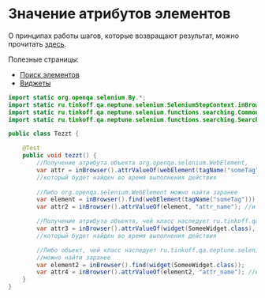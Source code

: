# Значение атрибутов элементов

О принципах работы шагов, которые возвращают результат, можно
прочитать [здесь](./../../../core.api/doc/rus/IDEA.MD#Шаги,-которые-возвращают-результат).

Полезные страницы:

- [Поиск элементов](ELEMENTS_SEARCHING.MD)
- [Виджеты](./WIDGET.MD)

```java
import static org.openqa.selenium.By.*;
import static ru.tinkoff.qa.neptune.selenium.SeleniumStepContext.inBrowser;
import static ru.tinkoff.qa.neptune.selenium.functions.searching.CommonElementCriteria.*;
import static ru.tinkoff.qa.neptune.selenium.functions.searching.SearchSupplier.*;

public class Tezzt {

    @Test
    public void tezzt() {
        //Получение атрибута объекта org.openqa.selenium.WebElement,
        var attr = inBrowser().attrValueOf(webElement(tagName("someTag")), "attr_name");
        //который будет найден во время выполнения действия
        
        //Либо org.openqa.selenium.WebElement можно найти заранее
        var element = inBrowser().find(webElement(tagName("someTag")));
        var attr2 = inBrowser().attrValueOf(element, "attr_name"); //и получить значение атрибута в нужный момент

        //Получение атрибута объекта, чей класс наследует ru.tinkoff.qa.neptune.selenium.api.widget.Widget,
        var attr3 = inBrowser().attrValueOf(widget(SomeeWidget.class), "attr_name");
        //который будет найден во время выполнения действия

        //Либо объект, чей класс наследует ru.tinkoff.qa.neptune.selenium.api.widget.Widget,
        //можно найти заранее
        var element2 = inBrowser().find(widget(SomeeWidget.class));
        var attr4 = inBrowser().attrValueOf(element2, "attr_name"); //и получить значение атрибута в нужный момент
    }
}
```